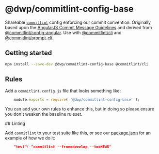 # @dwp/commitlint-config-base

Shareable [`commitlint`](https://marionebl.github.io/commitlint/#) config enforcing our commit  convention.  Originally based upon the  [AngularJS Commit Message Guidelines](https://github.com/angular/angular.js/blob/master/CONTRIBUTING.md#commit) and derived from [@commitlint/config-angular](https://www.npmjs.com/package/@commitlint/config-angular).
Use with [@commitlint/cli](https://npmjs.com/package/@commitlint/cli) and [@commitlint/prompt-cli](https://npmjs.com/package/@commitlint/prompt-cli).

## Getting started

```sh
npm install --save-dev @dwp/commitlint-config-base @commitlint/cli
```

## Rules

Add a `commitlint.config.js` file that looks something like:

```js
    module.exports = require( '@dwp/commitlint-config-base' );
```

You can add your own rules to enhance this, but in doing so please ensure you don't weaken the baseline ruleset.

## Linting

Add `commitlint` to your test suite like this, or see our [package.json](package.json) for an example of how we do it:

```json
    "test": "commitlint --from=develop --to=HEAD"
```
